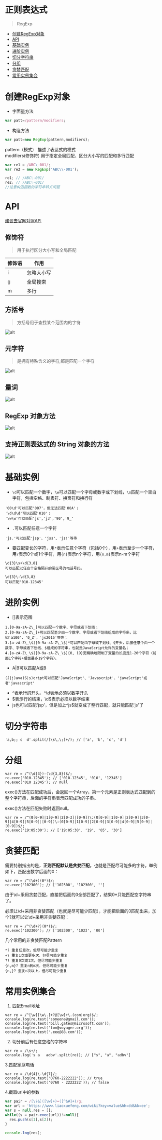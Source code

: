 # 正则表达式
> RegExp

* [创建RegExp对象](#创建RegExp对象)
* [API](#api)
* [基础实例](#基础实例)
* [进阶实例](#进阶实例)
* [切分字符串](#切分字符串)
* [分组](#分组)
* [贪婪匹配](#贪婪匹配)
* [常用实例集合](#常用实例集合)

# 创建RegExp对象
* 字面量方法
```js
var patt=/pattern/modifiers;
```
* 构造方法
```js
var patt=new RegExp(pattern,modifiers);
```
pattern（模式） 描述了表达式的模式  
modifiers(修饰符) 用于指定全局匹配、区分大小写的匹配和多行匹配
```js
var re1 = /ABC\-001/;
var re2 = new RegExp('ABC\\-001');

re1; // /ABC\-001/
re2; // /ABC\-001/
//注意构造函数的字符串转义问题
```

# API
[建议去官网对照API](https://developer.mozilla.org/zh-CN/docs/Web/JavaScript/Guide/Regular_Expressions)
## 修饰符
> 用于执行区分大小写和全局匹配

| 修饰语  | 作用        |
| --------| ------------|
| i       | 忽略大小写  |
| g       | 全局搜索    |
| m       | 多行        |


## 方括号
> 方括号用于查找某个范围内的字符

![alt](./imgs/RegExp-1.png)

## 元字符
> 是拥有特殊含义的字符,都是匹配一个字符

![alt](./imgs/RegExp-2.png)

## 量词

![alt](./imgs/RegExp-3.png)

## RegExp 对象方法

![alt](./imgs/RegExp-4.png)

## 支持正则表达式的 String 对象的方法

![alt](./imgs/RegExp-5.png)

# 基础实例
* ```\d```可以匹配一个数字，```\w```可以匹配一个字母或数字或下划线，```\s```匹配一个空白字符，包括空格、制表符、换页符和换行符
```
'00\d'可以匹配'007'，但无法匹配'00A'；
'\d\d\d'可以匹配'010'；
'\w\w'可以匹配'js','j3','90','9_'
```

* ```.```可以匹配任意一个字符
```
'js.'可以匹配'jsp'、'jss'、'js!'等等
```

* 要匹配变长的字符，用```*```表示任意个字符（包括0个），用```+```表示至少一个字符，用```?```表示0个或1个字符，用```{n}```表示n个字符，用```{n,m}```表示n-m个字符
```
\d{3}\s+\d{3,8}
可以匹配以任意个空格隔开的带区号的电话号码。

\d{3}\-\d{3,8}
可以匹配'010-12345'
```

# 进阶实例
* []表示范围
```
1.[0-9a-zA-Z\_]可以匹配一个数字、字母或者下划线；
2.[0-9a-zA-Z\_]+可以匹配至少由一个数字、字母或者下划线组成的字符串，比如'a100'，'0_Z'，'js2015'等等；
3.[a-zA-Z\_\$][0-9a-zA-Z\_\$]*可以匹配由字母或下划线、$开头，后接任意个由一个数字、字母或者下划线、$组成的字符串，也就是JavaScript允许的变量名；
4.[a-zA-Z\_\$][0-9a-zA-Z\_\$]{0, 19}更精确地限制了变量的长度是1-20个字符（前面1个字符+后面最多19个字符）。
```

* A|B可以匹配A或B
```
(J|j)ava(S|s)cript可以匹配'JavaScript'、'Javascript'、'javaScript'或者'javascript'
```

* ^表示行的开头，^\d表示必须以数字开头
* $表示行的结束，\d$表示必须以数字结束
* js也可以匹配'jsp'，但是加上^js$就变成了整行匹配，就只能匹配'js'了

# 切分字符串
```
'a,b;; c  d'.split(/[\s\,\;]+/); // ['a', 'b', 'c', 'd']
```

# 分组
```
var re = /^(\d{3})-(\d{3,8})$/;
re.exec('010-12345'); // ['010-12345', '010', '12345']
re.exec('010 12345'); // null
```
exec()方法在匹配成功后，会返回一个Array，第一个元素是正则表达式匹配到的整个字符串，后面的字符串表示匹配成功的子串。

exec()方法在匹配失败时返回null。
```
var re = /^(0[0-9]|1[0-9]|2[0-3]|[0-9])\:(0[0-9]|1[0-9]|2[0-9]|3[0-9]|4[0-9]|5[0-9]|[0-9])\:(0[0-9]|1[0-9]|2[0-9]|3[0-9]|4[0-9]|5[0-9]|[0-9])$/;
re.exec('19:05:30'); // ['19:05:30', '19', '05', '30']
```

# 贪婪匹配
需要特别指出的是，**正则匹配默认是贪婪匹配**，也就是匹配尽可能多的字符。举例如下，匹配出数字后面的0：
```
var re = /^(\d+)(0*)$/;
re.exec('102300'); // ['102300', '102300', '']
```
由于\d+采用贪婪匹配，直接把后面的0全部匹配了，结果0*只能匹配空字符串了。  

必须让\d+采用非贪婪匹配（也就是尽可能少匹配），才能把后面的0匹配出来，加个?就可以让\d+采用非贪婪匹配：
```
var re = /^(\d+?)(0*)$/;
re.exec('102300'); // ['102300', '1023', '00']
```
几个常用的非贪婪匹配Pattern
```
*? 重复任意次，但尽可能少重复  
+? 重复1次或更多次，但尽可能少重复  
?? 重复0次或1次，但尽可能少重复  
{n,m}? 重复n到m次，但尽可能少重复  
{n,}? 重复n次以上，但尽可能少重复 
```

# 常用实例集合
1. 匹配Email地址
```
var re = /^[\w][\w\.]+?@[\w]+\.(com|org)$/;
console.log(re.test('someone@gmail.com'));
console.log(re.test('bill.gates@microsoft.com'));
console.log(re.test('tom@voyager.org'));
console.log(re.test('.eee@88.com'));
```

2. 切分前后有任意空格的字符串
```
var re = /\s+/;
console.log('s a   adbv'.split(re)); // ["s", "a", "adbv"]
```

3.匹配家庭电话
```
var re = /\d{4}\-\d{7}/;
console.log(re.test('0760-2222222')); // true
console.log(re.test('0760 - 2222222')); // false
```

4.截取url中的参数
```js
var pair = /[\?&]([\w]+)=([^&#]+)/g;
var url = 'https://www.liaoxuefeng.com/wiki?key=value&hh=dd&kk=ee';
var s = null,res = [];
while((s = pair.exec(url))!=null){
  res.push(s[1],s[2]);
}

console.log(res);
```